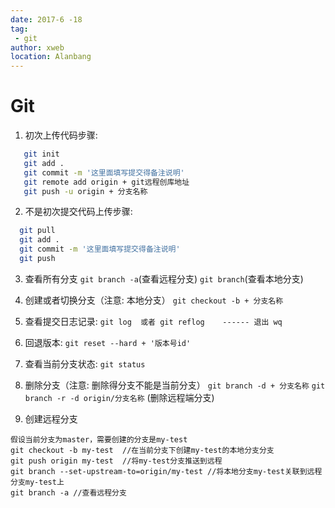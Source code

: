 ```yaml
---
date: 2017-6 -18
tag: 
 - git
author: xweb
location: Alanbang
---
```

# Git
1. 初次上传代码步骤:
```sh
   git init      
   git add .      
   git commit -m '这里面填写提交得备注说明'
   git remote add origin + git远程创库地址
   git push -u origin + 分支名称
```
2. 不是初次提交代码上传步骤:
```sh
  git pull
  git add .
  git commit -m '这里面填写提交得备注说明'
  git push
```

3. 查看所有分支
`git branch -a`(查看远程分支)
`git branch`(查看本地分支)

4. 创建或者切换分支（注意: 本地分支）
`git checkout -b + 分支名称`  

5. 查看提交日志记录:
 `git log  或者 git reflog    ------ 退出 wq` 

6. 回退版本:
`git reset --hard + '版本号id' `

7. 查看当前分支状态:
`git status`

8. 删除分支（注意: 删除得分支不能是当前分支）
`git branch -d + 分支名称`
`git branch -r -d origin/分支名称` (删除远程端分支)

9. 创建远程分支
```
假设当前分支为master，需要创建的分支是my-test
git checkout -b my-test  //在当前分支下创建my-test的本地分支分支
git push origin my-test  //将my-test分支推送到远程
git branch --set-upstream-to=origin/my-test //将本地分支my-test关联到远程分支my-test上   
git branch -a //查看远程分支 

```